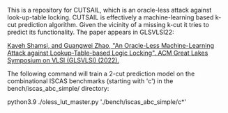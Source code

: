 
This is a repository for CUTSAIL, which is an oracle-less attack against look-up-table locking. CUTSAIL is effectively a machine-learning based k-cut prediction algorithm. Given the vicinity of a missing k-cut it tries to predict its functionality. The paper appears in GLSVLSI22: 

[Kaveh Shamsi, and Guangwei Zhao, "An Oracle-Less Machine-Learning Attack against Lookup-Table-based Logic Locking". ACM Great Lakes Symposium on VLSI (GLSVLSI) (2022).](https://personal.utdallas.edu/~kaveh.shamsi/publications/GLSVLSI22_CUTSAIL.pdf)

The following command will train a 2-cut prediction model on the combinational ISCAS benchmarks (starting with 'c') in the bench/iscas_abc_simple/ directory:

python3.9 ./oless_lut_master.py './bench/iscas_abc_simple/c*'

